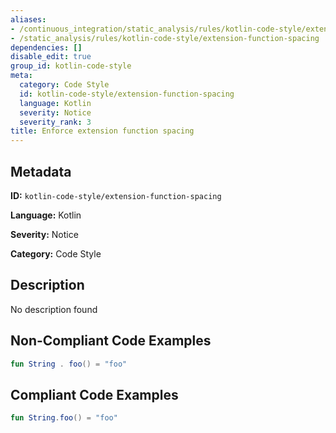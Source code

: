 ```yaml
---
aliases:
- /continuous_integration/static_analysis/rules/kotlin-code-style/extension-function-spacing
- /static_analysis/rules/kotlin-code-style/extension-function-spacing
dependencies: []
disable_edit: true
group_id: kotlin-code-style
meta:
  category: Code Style
  id: kotlin-code-style/extension-function-spacing
  language: Kotlin
  severity: Notice
  severity_rank: 3
title: Enforce extension function spacing
---
```

<!--  SOURCED FROM https://github.com/DataDog/datadog-static-analyzer-rule-docs -->


## Metadata
**ID:** `kotlin-code-style/extension-function-spacing`

**Language:** Kotlin

**Severity:** Notice

**Category:** Code Style

## Description
No description found

## Non-Compliant Code Examples
```kotlin
fun String . foo() = "foo"
```

## Compliant Code Examples
```kotlin
fun String.foo() = "foo"
```
